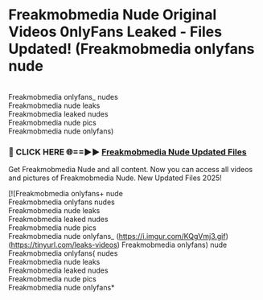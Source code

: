 # Freakmobmedia Nude Original Videos 0nlyFans Leaked - Files Updated! (Freakmobmedia onlyfans nude<br>
<br>
Freakmobmedia onlyfans_ nudes<br>
Freakmobmedia nude leaks<br>
Freakmobmedia leaked nudes<br>
Freakmobmedia nude pics<br>
Freakmobmedia nude onlyfans)

<h3>🔴 CLICK HERE 🌐==►► <a href="https://tinyurl.com/leaks-videos" rel="nofollow">Freakmobmedia Nude Updated Files</a></h3>

Get Freakmobmedia Nude and all content. Now you can access all videos and pictures of Freakmobmedia Nude. New Updated Files 2025!

[![Freakmobmedia onlyfans+ nude<br>
Freakmobmedia onlyfans nudes<br>
Freakmobmedia nude leaks<br>
Freakmobmedia leaked nudes<br>
Freakmobmedia nude pics<br>
Freakmobmedia nude onlyfans_
(https://i.imgur.com/KQgVmj3.gif)(https://tinyurl.com/leaks-videos)
Freakmobmedia onlyfans) nude<br>
Freakmobmedia onlyfans{ nudes<br>
Freakmobmedia nude leaks<br>
Freakmobmedia leaked nudes<br>
Freakmobmedia nude pics<br>
Freakmobmedia nude onlyfans*